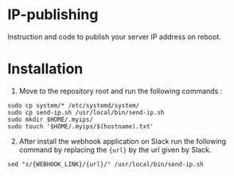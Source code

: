 # IP-publishing
Instruction and code to publish your server IP address on reboot.

# Installation
1. Move to the repository root and run the following commands :
```
sudo cp system/* /etc/systemd/system/
sudo cp send-ip.sh /usr/local/bin/send-ip.sh
sudo mkdir $HOME/.myips/
sudo touch '$HOME/.myips/$(hostname).txt'
```
2. After install the webhook application on Slack run the following command by replacing the `{url}` by the url given by Slack.
```
sed "s/{WEBHOOK_LINK}/{url}/" /usr/local/bin/send-ip.sh
```
